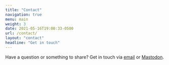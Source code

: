 ```yaml
---
title: "Contact"
navigation: true
menu: main
weight: 3
date: 2021-05-16T19:00:33-0500
url: /contact/
layout: "contact"
headline: "Get in touch"
---
```

Have a question or something to share? Get in touch via [email](mailto:stephen@bwlng.com) or [Mastodon](https://mastodon.social/@bowling).